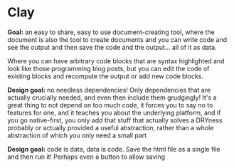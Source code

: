 # Clay

**Goal:** an easy to share, easy to use document-creating tool, where the document is also the tool to create documents and you can write code and see the output and then save the code and the output... all of it as data.

Where you can have arbitrary code blocks that are syntax highlighted and look like those programming blog posts, but you can edit the code of existing blocks and recompute the output or add new code blocks.

**Design goal:** no needless dependencies! Only dependencies that are actually crucially needed, and even then include them grudgingly! It's a great thing to not depend on too much code, it forces you to say no to features for one, and it teaches you about the underlying platform, and if you go native-first, you only add that stuff that actually solves a DRYness probably or actually provided a useful abstraction, rather than a whole abstraction of which you only need a small part

**Design goal:** code is data, data is code. Save the html file as a single file and then run it! Perhaps even a button to allow saving
